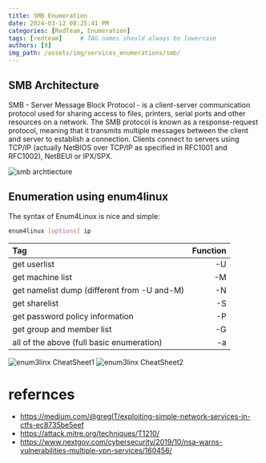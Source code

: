 ```yaml
---
title: SMB Enumeration
date: 2024-03-12 08:25:41 PM
categories: [RedTeam, Enumeration]
tags: [redteam]     # TAG names should always be lowercase
authors: [0]
img_path: /assets/img/services_enumerations/smb/
---
```



## SMB Architecture
SMB - Server Message Block Protocol - is a client-server communication protocol used for sharing access to files, printers, serial ports and other resources on a network.
The SMB protocol is known as a response-request protocol, meaning that it transmits multiple messages between the client and server to establish a connection. Clients connect to servers using TCP/IP (actually NetBIOS over TCP/IP as specified in RFC1001 and RFC1002), NetBEUI or IPX/SPX.

![smb archtiecture](smb_archtiecture.png)

## Enumeration using enum4linux
The syntax of Enum4Linux is nice and simple: 


```bash
enum4linux [options] ip
```


| Tag                                               |  Function   |
| :-------------------------------------            | ----------: |
| get userlist                                      |       -U    |
| get machine list                                  |       -M    |
| get namelist dump (different from -U and-M)       |       -N    |
| get sharelist                                     |       -S    |
| get password policy information                   |       -P    |
| get group and member list                         |       -G    |
| all of the above (full basic enumeration)         |       -a    |


![enum3linx CheatSheet1](enum4linux_smb_cheatsheet_1.png)
![enum3linx CheatSheet2](enum4linux_smb_cheatsheet_2.png)

# refernces 
- https://medium.com/@gregIT/exploiting-simple-network-services-in-ctfs-ec8735be5eef
- https://attack.mitre.org/techniques/T1210/
- https://www.nextgov.com/cybersecurity/2019/10/nsa-warns-vulnerabilities-multiple-vpn-services/160456/

